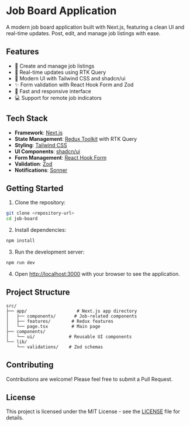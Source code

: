 # Job Board Application

A modern job board application built with Next.js, featuring a clean UI and real-time updates. Post, edit, and manage job listings with ease.

## Features

- 📝 Create and manage job listings
- 🔄 Real-time updates using RTK Query
- 🎨 Modern UI with Tailwind CSS and shadcn/ui
- ✨ Form validation with React Hook Form and Zod
- 🚀 Fast and responsive interface
- 💻 Support for remote job indicators

## Tech Stack

- **Framework**: [Next.js](https://nextjs.org/)
- **State Management**: [Redux Toolkit](https://redux-toolkit.js.org/) with RTK Query
- **Styling**: [Tailwind CSS](https://tailwindcss.com/)
- **UI Components**: [shadcn/ui](https://ui.shadcn.com/)
- **Form Management**: [React Hook Form](https://react-hook-form.com/)
- **Validation**: [Zod](https://zod.dev/)
- **Notifications**: [Sonner](https://sonner.emilkowal.ski/)

## Getting Started

1. Clone the repository:

```bash
git clone <repository-url>
cd job-board
```

2. Install dependencies:

```bash
npm install
```

3. Run the development server:

```bash
npm run dev
```

4. Open [http://localhost:3000](http://localhost:3000) with your browser to see the application.

## Project Structure

```
src/
├── app/                   # Next.js app directory
│   ├── components/       # Job-related components
│   ├── features/        # Redux features
│   └── page.tsx         # Main page
├── components/
│   └── ui/             # Reusable UI components
└── lib/
    └── validations/    # Zod schemas
```

## Contributing

Contributions are welcome! Please feel free to submit a Pull Request.

## License

This project is licensed under the MIT License - see the [LICENSE](LICENSE) file for details.
